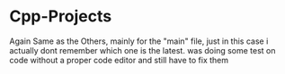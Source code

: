 # Cpp-Projects

Again Same as the Others, mainly for the "main" file, just in this case i actually dont remember which one is the latest.
was doing some test on code without a proper code editor and still have to fix them
